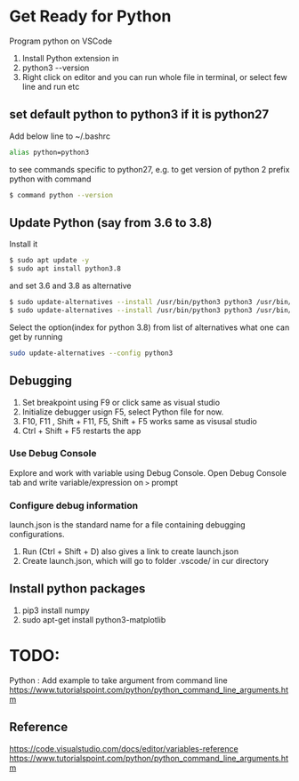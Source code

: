 # Get Ready for Python 

Program python on VSCode 
1. Install Python extension in 
2. python3 --version
3. Right click on editor and you can run whole file in terminal, or select few line and run etc

## set default python to python3  if it is python27
Add below line to ~/.bashrc
```sh
alias python=python3
```
to see commands specific to python27, e.g. to get version of python 2 prefix python with command
```sh
$ command python --version
```

## Update Python (say from 3.6 to 3.8)
Install it 
```sh
$ sudo apt update -y
$ sudo apt install python3.8
```
and set 3.6 and 3.8 as alternative
```sh
$ sudo update-alternatives --install /usr/bin/python3 python3 /usr/bin/python3.6 1
$ sudo update-alternatives --install /usr/bin/python3 python3 /usr/bin/python3.8 2
```
Select the option(index for python 3.8) from list of alternatives what one can get by running 
```sh
sudo update-alternatives --config python3
```

## Debugging
1. Set breakpoint using F9 or click same as visual studio
2. Initialize debugger usign F5, select Python file for now.
3. F10, F11 , Shift + F11, F5, Shift + F5 works same as visusal studio
4. Ctrl + Shift + F5 restarts the app
### Use Debug Console 
Explore and work with variable using Debug Console. Open Debug Console tab and write variable/expression on `>` prompt

### Configure debug information 
launch.json is the standard name for a file containing debugging configurations.

1. Run (Ctrl + Shift + D) also gives a link to create launch.json
2. Create launch.json, which will go to folder .vscode/ in cur directory



## Install python packages
1. pip3 install numpy
2. sudo apt-get install python3-matplotlib

# TODO:
Python : Add example to take argument from command line 
https://www.tutorialspoint.com/python/python_command_line_arguments.htm

## Reference 
https://code.visualstudio.com/docs/editor/variables-reference
https://www.tutorialspoint.com/python/python_command_line_arguments.htm
